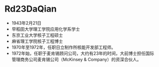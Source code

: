 # Rd23DaQian
- 1943年2月21日
- 早稻田大学理工学院应用化学系学士
- 东京工业大学核子工程硕士
- 麻省理工学院核子工程博士
- 1970年至1972年，任职日立制作所核能开发部工程师。
- 1972年始，任职于麦肯锡顾问公司，大约有23年的时间，大前博士担任国际管理商务公司麦肯锡公司（McKinsey & Company）的资深合伙人。